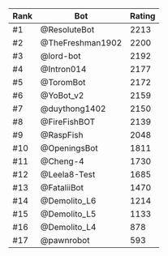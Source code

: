 Rank|Bot|Rating
---|---|---
#1|@ResoluteBot|2213
#2|@TheFreshman1902|2200
#3|@lord-bot|2192
#4|@Intron014|2177
#5|@ToromBot|2172
#6|@YoBot_v2|2159
#7|@duythong1402|2150
#8|@FireFishBOT|2139
#9|@RaspFish|2048
#10|@OpeningsBot|1811
#11|@Cheng-4|1730
#12|@Leela8-Test|1685
#13|@FataliiBot|1470
#14|@Demolito_L6|1214
#15|@Demolito_L5|1133
#16|@Demolito_L4|878
#17|@pawnrobot|593
